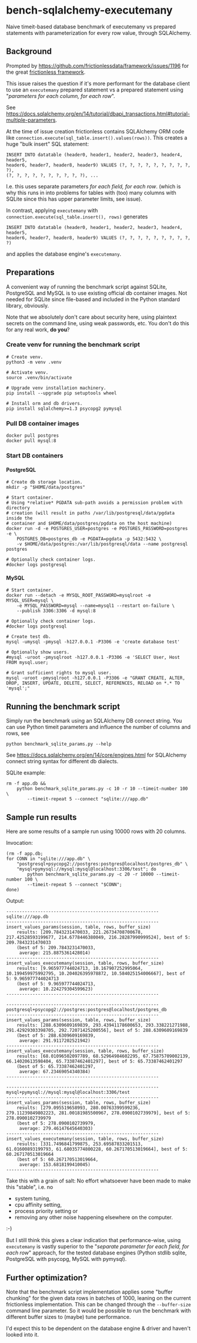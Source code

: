 # bench-sqlalchemy-executemany
Naive timeit-based database benchmark of executemany vs prepared statements
with parameterization for every row value, through SQLAlchemy.

## Background
Prompted by https://github.com/frictionlessdata/framework/issues/1196 for the
great [frictionless framework](https://github.com/frictionlessdata/framework).

This issue raises the question if it's more performant for the database client
to use an `executemany` prepared statement vs a prepared statement using
"*parameters for each column, for each row*".

See https://docs.sqlalchemy.org/en/14/tutorial/dbapi_transactions.html#tutorial-multiple-parameters.

At the time of issue creation frictionless contains SQLAlchemy ORM code like
`connection.execute(sql_table.insert().values(rows))`. This creates a huge
"bulk insert" SQL statement:
```
INSERT INTO datatable (header0, header1, header2, header3, header4, header5,
header6, header7, header8, header9) VALUES (?, ?, ?, ?, ?, ?, ?, ?, ?, ?), 
(?, ?, ?, ?, ?, ?, ?, ?, ?, ?), ...
```
I.e. this uses separate parameters *for each field, for each row*.
(which is why this runs in into problems for tables with (too) many columns
with SQLite since this has upper parameter limits, see issue).

In contrast, applying `executemany` with
`connection.execute(sql_table.insert(), rows)` generates

```
INSERT INTO datatable (header0, header1, header2, header3, header4, header5,
header6, header7, header8, header9) VALUES (?, ?, ?, ?, ?, ?, ?, ?, ?, ?)
```

and applies the database engine's `executemany`.

## Preparations
A convenient way of running the benchmark script against SQLite, PostgreSQL and
MySQL is to use existing official db container images.
Not needed for SQLite since file-based and included in the Python standard
library, obviously.

Note that we absolutely don't care about security here, using plaintext secrets
on the command line, using weak passwords, etc.
You don't do this for any real work, **do you**?

### Create venv for running the benchmark script
```
# Create venv.
python3 -m venv .venv

# Activate venv.
source .venv/bin/activate

# Upgrade venv installation machinery.
pip install --upgrade pip setuptools wheel

# Install orm and db drivers.
pip install sqlalchemy>=1.3 psycopg2 pymysql
```

### Pull DB container images

```
docker pull postgres
docker pull mysql:8
```

### Start DB containers

#### PostgreSQL
```
# Create db storage location.
mkdir -p "$HOME/data/postgres"

# Start container.
# Using *relative* PGDATA sub-path avoids a permission problem with directory
# creation (will result in paths /var/lib/postgresql/data/pgdata inside the
# container and $HOME/data/postgres/pgdata on the host machine)
docker run -d -e POSTGRES_USER=postgres -e POSTGRES_PASSWORD=postgres -e \
    POSTGRES_DB=postgres_db -e PGDATA=pgdata -p 5432:5432 \
    -v $HOME/data/postgres:/var/lib/postgresql/data --name postgresql postgres

# Optionally check container logs.
#docker logs postgresql
```

#### MySQL

```
# Start container.
docker run --detach -e MYSQL_ROOT_PASSWORD=mysqlroot -e MYSQL_USER=mysql \
    -e MYSQL_PASSWORD=mysql --name=mysql1 --restart on-failure \
    --publish 3306:3306 -d mysql:8

# Optionally check container logs.
#docker logs postgresql

# Create test db.
mysql -umysql -pmysql -h127.0.0.1 -P3306 -e 'create database test'

# Optionally show users.
#mysql -uroot -pmysqlroot -h127.0.0.1 -P3306 -e 'SELECT User, Host FROM mysql.user;

# Grant sufficient rights to mysql user.
mysql -uroot -pmysqlroot -h127.0.0.1 -P3306 -e "GRANT CREATE, ALTER, DROP, INSERT, UPDATE, DELETE, SELECT, REFERENCES, RELOAD on *.* TO 'mysql';"
```

## Running the benchmark script
Simply run the benchmark using an SQLAlchemy DB connect string. You can use
Python timeit parameters and influence the number of columns and rows, see

```
python benchmark_sqlite_params.py --help
```

See https://docs.sqlalchemy.org/en/14/core/engines.html for SQLAlchemy connect
string syntax for different db dialects.

SQLite example:
```
rm -f app.db && 
    python benchmark_sqlite_params.py -c 10 -r 10 --timeit-number 100 \
        --timeit-repeat 5 --connect "sqlite:///app.db" 
```


## Sample run results

Here are some results of a sample run using 10000 rows with 20 columns.

Invocation:
```
(rm -f app.db;
for CONN in "sqlite:///app.db" \
    "postgresql+psycopg2://postgres:postgres@localhost/postgres_db" \
    "mysql+pymysql://mysql:mysql@localhost:3306/test"; do
        python benchmark_sqlite_params.py -c 20 -r 10000 --timeit-number 100 \
        --timeit-repeat 5 --connect "$CONN";
done)
```

Output:
```
----------------------------------------------------------
sqlite:///app.db
----------------------------------------------------------
insert_values_params(session, table, rows, buffer_size)
    results: [209.7843231470033, 221.26734708700678, 217.42528593199677, 214.6778446380049, 216.28287990999524], best of 5: 209.7843231470033
    (best of 5: 209.7843231470033,
     average: 215.8875361428014)
----------------------------------------------------------
insert_values_executemany(session, table, rows, buffer_size)
    results: [9.965977744024713, 10.167907252995064, 10.199459975992795, 10.204026395978872, 10.584025154006667], best of 5: 9.965977744024713
    (best of 5: 9.965977744024713,
     average: 10.224279304599623)
----------------------------------------------------------

----------------------------------------------------------
postgresql+psycopg2://postgres:postgres@localhost/postgres_db
----------------------------------------------------------
insert_values_params(session, table, rows, buffer_size)
    results: [288.6309609169839, 293.43941178600653, 293.338221271988, 291.42929303398705, 292.72071425200556], best of 5: 288.6309609169839
    (best of 5: 288.6309609169839,
     average: 291.9117202521942)
----------------------------------------------------------
insert_values_executemany(session, table, rows, buffer_size)
    results: [68.01096502097789, 68.52964984602295, 67.75875709002139, 66.14020613598404, 65.73387462401297], best of 5: 65.73387462401297
    (best of 5: 65.73387462401297,
     average: 67.23469054340384)
----------------------------------------------------------

----------------------------------------------------------
mysql+pymysql://mysql:mysql@localhost:3306/test
----------------------------------------------------------
insert_values_params(session, table, rows, buffer_size)
    results: [279.095519658993, 280.00763399599236, 279.11239849802223, 281.00181985500967, 278.0900102739979], best of 5: 278.0900102739979
    (best of 5: 278.0900102739979,
     average: 279.46147645640303)
----------------------------------------------------------
insert_values_executemany(session, table, rows, buffer_size)
    results: [331.7496841799875, 253.69587833201513, 61.01600893199793, 61.68035774800228, 60.267170513019664], best of 5: 60.267170513019664
    (best of 5: 60.267170513019664,
     average: 153.6818199410045)
----------------------------------------------------------
```

Take this with a grain of salt: No effort whatsoever have been made to make
this "stable", i.e. no
- system tuning,
- cpu affinity setting,
- process priority setting or
- removing any other noise happening elsewhere on the computer.

:-)

But I still think this gives a clear indication that performance-wise, using
`executemany` is vastly superior to the "*separate parameter for each field,
for each row*" approach, for the tested database engines (Python stdlib
sqlite, PostgreSQL with psycopg, MySQL with pymysql).

## Further optimization?
Note that the benchmark script implementation applies some "buffer chunking"
for the given data rows in batches of 1000, leaning on the current frictionless
implementation. This can be changed through the `--buffer-size` command line
parameter. So it would be possible to run the benchmark with different buffer
sizes to (maybe) tune performance.

I'd expect this to be dependent on the database engine & driver and haven't
looked into it.
